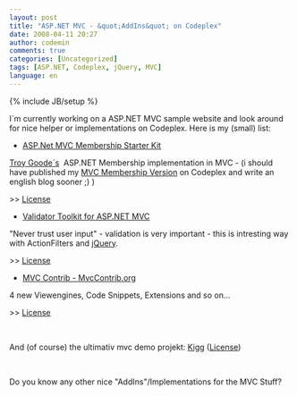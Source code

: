 ```yaml
---
layout: post
title: "ASP.NET MVC - &quot;AddIns&quot; on Codeplex"
date: 2008-04-11 20:27
author: codemin
comments: true
categories: [Uncategorized]
tags: [ASP.NET, Codeplex, jQuery, MVC]
language: en
---
```

{% include JB/setup %}
<p>I`m currently working on a ASP.NET MVC sample website and look around for nice helper or implementations on Codeplex. Here is my (small) list:</p>  <ul>   <li><a href="http://www.codeplex.com/MvcMembership">ASP.Net MVC Membership Starter Kit</a> </li> </ul>  <p><a href="http://www.squaredroot.com/post/2008/04/MVC-Membership-Starter-Kit-11.aspx">Troy Goode&#180;s</a>&#160; ASP.NET Membership implementation in MVC - (i should have published my <a href="http://code-inside.de/blog/2008/03/13/aspnet-mvc-preview-2-membership/">MVC Membership Version</a> on Codeplex and write an english blog sooner ;) )</p>  <p>&gt;&gt; <a href="http://www.codeplex.com/MvcMembership/license">License</a></p>  <ul>   <li><a href="http://www.codeplex.com/MvcValidatorToolkit">Validator Toolkit for ASP.NET MVC</a> </li> </ul>  <p>&quot;Never trust user input&quot; - validation is very important - this is intresting way with ActionFilters and <a href="http://jquery.com/">jQuery</a>.</p>  <p>&gt;&gt; <a href="http://www.codeplex.com/MvcValidatorToolkit/license">License</a></p>  <ul>   <li><a href="http://www.codeplex.com/MVCContrib">MVC Contrib - MvcContrib.org</a> </li> </ul>  <p>4 new Viewengines, Code Snippets, Extensions and so on...</p>  <p>&gt;&gt; <a href="http://www.codeplex.com/MVCContrib/license">License</a>&#160;</p>  <p>&#160;</p>  <p>And (of course) the ultimativ mvc demo projekt: <a href="http://www.codeplex.com/Kigg">Kigg</a> (<a href="http://www.codeplex.com/Kigg/license">License</a>)</p>  <p>&#160;</p>  <p>Do you know any other nice &quot;AddIns&quot;/Implementations for the MVC Stuff? </p>
